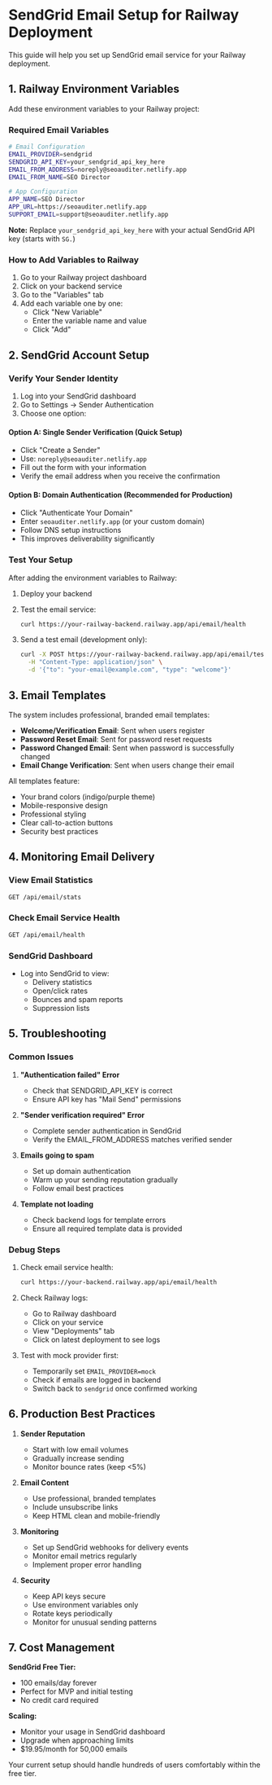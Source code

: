 # SendGrid Email Setup for Railway Deployment

This guide will help you set up SendGrid email service for your Railway deployment.

## 1. Railway Environment Variables

Add these environment variables to your Railway project:

### Required Email Variables
```bash
# Email Configuration
EMAIL_PROVIDER=sendgrid
SENDGRID_API_KEY=your_sendgrid_api_key_here
EMAIL_FROM_ADDRESS=noreply@seoauditer.netlify.app
EMAIL_FROM_NAME=SEO Director

# App Configuration
APP_NAME=SEO Director
APP_URL=https://seoauditer.netlify.app
SUPPORT_EMAIL=support@seoauditer.netlify.app
```

**Note:** Replace `your_sendgrid_api_key_here` with your actual SendGrid API key (starts with `SG.`)

### How to Add Variables to Railway

1. Go to your Railway project dashboard
2. Click on your backend service
3. Go to the "Variables" tab
4. Add each variable one by one:
   - Click "New Variable"
   - Enter the variable name and value
   - Click "Add"

## 2. SendGrid Account Setup

### Verify Your Sender Identity

1. Log into your SendGrid dashboard
2. Go to Settings → Sender Authentication
3. Choose one option:

#### Option A: Single Sender Verification (Quick Setup)
- Click "Create a Sender"
- Use: `noreply@seoauditer.netlify.app`
- Fill out the form with your information
- Verify the email address when you receive the confirmation

#### Option B: Domain Authentication (Recommended for Production)
- Click "Authenticate Your Domain"
- Enter `seoauditer.netlify.app` (or your custom domain)
- Follow DNS setup instructions
- This improves deliverability significantly

### Test Your Setup

After adding the environment variables to Railway:

1. Deploy your backend
2. Test the email service:
   ```bash
   curl https://your-railway-backend.railway.app/api/email/health
   ```

3. Send a test email (development only):
   ```bash
   curl -X POST https://your-railway-backend.railway.app/api/email/test \
     -H "Content-Type: application/json" \
     -d '{"to": "your-email@example.com", "type": "welcome"}'
   ```

## 3. Email Templates

The system includes professional, branded email templates:

- **Welcome/Verification Email**: Sent when users register
- **Password Reset Email**: Sent for password reset requests
- **Password Changed Email**: Sent when password is successfully changed
- **Email Change Verification**: Sent when users change their email

All templates feature:
- Your brand colors (indigo/purple theme)
- Mobile-responsive design
- Professional styling
- Clear call-to-action buttons
- Security best practices

## 4. Monitoring Email Delivery

### View Email Statistics
```bash
GET /api/email/stats
```

### Check Email Service Health
```bash
GET /api/email/health
```

### SendGrid Dashboard
- Log into SendGrid to view:
  - Delivery statistics
  - Open/click rates
  - Bounces and spam reports
  - Suppression lists

## 5. Troubleshooting

### Common Issues

1. **"Authentication failed" Error**
   - Check that SENDGRID_API_KEY is correct
   - Ensure API key has "Mail Send" permissions

2. **"Sender verification required" Error**
   - Complete sender authentication in SendGrid
   - Verify the EMAIL_FROM_ADDRESS matches verified sender

3. **Emails going to spam**
   - Set up domain authentication
   - Warm up your sending reputation gradually
   - Follow email best practices

4. **Template not loading**
   - Check backend logs for template errors
   - Ensure all required template data is provided

### Debug Steps

1. Check email service health:
   ```bash
   curl https://your-backend.railway.app/api/email/health
   ```

2. Check Railway logs:
   - Go to Railway dashboard
   - Click on your service
   - View "Deployments" tab
   - Click on latest deployment to see logs

3. Test with mock provider first:
   - Temporarily set `EMAIL_PROVIDER=mock`
   - Check if emails are logged in backend
   - Switch back to `sendgrid` once confirmed working

## 6. Production Best Practices

1. **Sender Reputation**
   - Start with low email volumes
   - Gradually increase sending
   - Monitor bounce rates (keep <5%)

2. **Email Content**
   - Use professional, branded templates
   - Include unsubscribe links
   - Keep HTML clean and mobile-friendly

3. **Monitoring**
   - Set up SendGrid webhooks for delivery events
   - Monitor email metrics regularly
   - Implement proper error handling

4. **Security**
   - Keep API keys secure
   - Use environment variables only
   - Rotate keys periodically
   - Monitor for unusual sending patterns

## 7. Cost Management

**SendGrid Free Tier:**
- 100 emails/day forever
- Perfect for MVP and initial testing
- No credit card required

**Scaling:**
- Monitor your usage in SendGrid dashboard
- Upgrade when approaching limits
- $19.95/month for 50,000 emails

Your current setup should handle hundreds of users comfortably within the free tier.